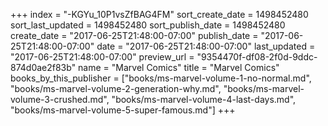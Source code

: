 +++
index = "-KGYu_10P1vsZfBAG4FM"
sort_create_date = 1498452480
sort_last_updated = 1498452480
sort_publish_date = 1498452480
create_date = "2017-06-25T21:48:00-07:00"
publish_date = "2017-06-25T21:48:00-07:00"
date = "2017-06-25T21:48:00-07:00"
last_updated = "2017-06-25T21:48:00-07:00"
preview_url = "9354470f-df08-2f0d-9ddc-874d0ae2f83b"
name = "Marvel Comics"
title = "Marvel Comics"
books_by_this_publisher = ["books/ms-marvel-volume-1-no-normal.md", "books/ms-marvel-volume-2-generation-why.md", "books/ms-marvel-volume-3-crushed.md", "books/ms-marvel-volume-4-last-days.md", "books/ms-marvel-volume-5-super-famous.md"]
+++
